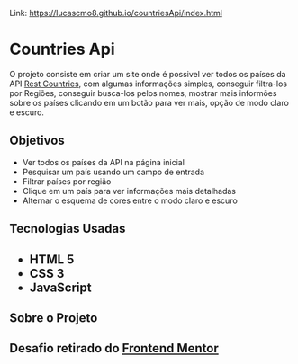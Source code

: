 Link: https://lucascmo8.github.io/countriesApi/index.html
<h1>Countries Api</h1>
<p>O projeto consiste em criar um site onde é possivel ver todos os países da API <a href="https://restcountries.com/" target="_blank" rel="noopener noreferrer">Rest Countries</a>, com algumas informações simples, conseguir filtra-los por Regiões, conseguir busca-los pelos nomes, mostrar mais informões sobre os países clicando em um botão para ver mais, opção de modo claro e escuro.</p>

<h2>Objetivos</h2>
<ul>
  <li>Ver todos os países da API na página inicial
  <li>Pesquisar um país usando um campo de entrada
  <li>Filtrar países por região
  <li>Clique em um país para ver informações mais detalhadas
  <li>Alternar o esquema de cores entre o modo claro e escuro
</ul>

<h2>Tecnologias Usadas<h2>
<ul>
  <li>HTML 5
  <li>CSS 3
  <li>JavaScript
</ul>

<h2>Sobre o Projeto<h2>

<p>Desafio retirado do <a href="https://www.frontendmentor.io/challenges/rest-countries-api-with-color-theme-switcher-5cacc469fec04111f7b848ca" target="_blank" rel="noopener noreferrer">Frontend Mentor</a></p>
